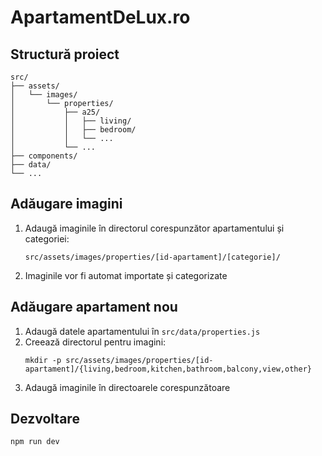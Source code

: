 # ApartamentDeLux.ro

## Structură proiect
```
src/
├── assets/
│   └── images/
│       └── properties/
│           ├── a25/
│           │   ├── living/
│           │   ├── bedroom/
│           │   └── ...
│           └── ...
├── components/
├── data/
└── ...
```

## Adăugare imagini
1. Adaugă imaginile în directorul corespunzător apartamentului și categoriei:
   ```
   src/assets/images/properties/[id-apartament]/[categorie]/
   ```
2. Imaginile vor fi automat importate și categorizate

## Adăugare apartament nou
1. Adaugă datele apartamentului în `src/data/properties.js`
2. Creează directorul pentru imagini:
   ```
   mkdir -p src/assets/images/properties/[id-apartament]/{living,bedroom,kitchen,bathroom,balcony,view,other}
   ```
3. Adaugă imaginile în directoarele corespunzătoare

## Dezvoltare
```bash
npm run dev
```
